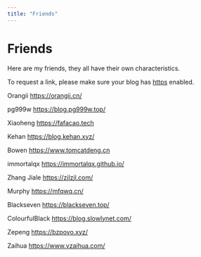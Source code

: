 ```yaml
---
title: "Friends"
---
```

# Friends

Here are my friends, they all have their own characteristics.

To request a link, please make sure your blog has [https](https://en.wikipedia.org/wiki/HTTPS) enabled.

Orangii https://orangii.cn/

pg999w https://blog.pg999w.top/

Xiaoheng https://fafacao.tech

Kehan https://blog.kehan.xyz/

Bowen https://www.tomcatdeng.cn

immortalqx https://immortalqx.github.io/

Zhang Jiale https://zjlzjl.com/

Murphy https://mfqwq.cn/ 

Blackseven https://blackseven.top/

ColourfulBlack https://blog.slowlynet.com/

Zepeng https://bzpovo.xyz/

Zaihua https://www.vzaihua.com/

